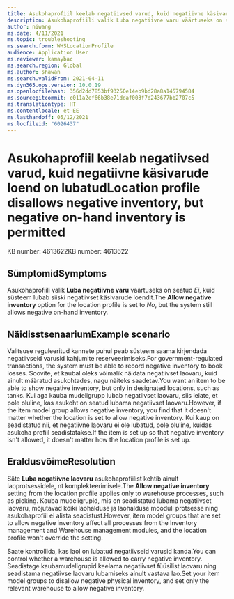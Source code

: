 ```yaml
---
title: Asukohaprofiil keelab negatiivsed varud, kuid negatiivne käsivarude loend on lubatud
description: Asukohaprofiili valik Luba negatiivne varu väärtuseks on seatud Ei, kuid süsteem lubab siiski negatiivset käsivarude loendit.
author: niwang
ms.date: 4/11/2021
ms.topic: troubleshooting
ms.search.form: WHSLocationProfile
audience: Application User
ms.reviewer: kamaybac
ms.search.region: Global
ms.author: shawan
ms.search.validFrom: 2021-04-11
ms.dyn365.ops.version: 10.0.19
ms.openlocfilehash: 356d2dd7853bf93250e14eb9bd28a8a145794584
ms.sourcegitcommit: c011a2ef66b38e71ddaf003f7d243677bb2707c5
ms.translationtype: HT
ms.contentlocale: et-EE
ms.lasthandoff: 05/12/2021
ms.locfileid: "6026437"
---
```

# <a name="location-profile-disallows-negative-inventory-but-negative-on-hand-inventory-is-permitted"></a><span data-ttu-id="0d33f-103">Asukohaprofiil keelab negatiivsed varud, kuid negatiivne käsivarude loend on lubatud</span><span class="sxs-lookup"><span data-stu-id="0d33f-103">Location profile disallows negative inventory, but negative on-hand inventory is permitted</span></span>

<span data-ttu-id="0d33f-104">KB number: 4613622</span><span class="sxs-lookup"><span data-stu-id="0d33f-104">KB number: 4613622</span></span>

## <a name="symptoms"></a><span data-ttu-id="0d33f-105">Sümptomid</span><span class="sxs-lookup"><span data-stu-id="0d33f-105">Symptoms</span></span>

<span data-ttu-id="0d33f-106">Asukohaprofiili valik **Luba negatiivne varu** väärtuseks on seatud *Ei*, kuid süsteem lubab siiski negatiivset käsivarude loendit.</span><span class="sxs-lookup"><span data-stu-id="0d33f-106">The **Allow negative inventory** option for the location profile is set to *No*, but the system still allows negative on-hand inventory.</span></span>

## <a name="example-scenario"></a><span data-ttu-id="0d33f-107">Näidisstsenaarium</span><span class="sxs-lookup"><span data-stu-id="0d33f-107">Example scenario</span></span>

<span data-ttu-id="0d33f-108">Valitsuse reguleeritud kannete puhul peab süsteem saama kirjendada negatiivseid varusid kahjumite reserveerimiseks.</span><span class="sxs-lookup"><span data-stu-id="0d33f-108">For government-regulated transactions, the system must be able to record negative inventory to book losses.</span></span> <span data-ttu-id="0d33f-109">Soovite, et kaubal oleks võimalik näidata negatiivset laovaru, kuid ainult määratud asukohtades, nagu näiteks saadetav.</span><span class="sxs-lookup"><span data-stu-id="0d33f-109">You want an item to be able to show negative inventory, but only in designated locations, such as tanks.</span></span> <span data-ttu-id="0d33f-110">Kui aga kauba mudeligrupp lubab negatiivset laovaru, siis leiate, et pole oluline, kas asukoht on seatud lubama negatiivset laovaru.</span><span class="sxs-lookup"><span data-stu-id="0d33f-110">However, if the item model group allows negative inventory, you find that it doesn't matter whether the location is set to allow negative inventory.</span></span> <span data-ttu-id="0d33f-111">Kui kaup on seadistatud nii, et negatiivne laovaru ei ole lubatud, pole oluline, kuidas asukoha profiil seadistatakse.</span><span class="sxs-lookup"><span data-stu-id="0d33f-111">If the item is set up so that negative inventory isn't allowed, it doesn't matter how the location profile is set up.</span></span>

## <a name="resolution"></a><span data-ttu-id="0d33f-112">Eraldusvõime</span><span class="sxs-lookup"><span data-stu-id="0d33f-112">Resolution</span></span>

<span data-ttu-id="0d33f-113">Säte **Luba negatiivne laovaru** asukohaprofiilist kehtib ainult laoprotsessidele, nt komplekteerimisele.</span><span class="sxs-lookup"><span data-stu-id="0d33f-113">The **Allow negative inventory** setting from the location profile applies only to warehouse processes, such as picking.</span></span> <span data-ttu-id="0d33f-114">Kauba mudeligrupid, mis on seadistatud lubama negatiivset laovaru, mõjutavad kõiki laohalduse ja laohalduse mooduli protsesse ning asukohaprofiil ei alista seadistust.</span><span class="sxs-lookup"><span data-stu-id="0d33f-114">However, item model groups that are set to allow negative inventory affect all processes from the Inventory management and Warehouse management modules, and the location profile won't override the setting.</span></span>

<span data-ttu-id="0d33f-115">Saate kontrollida, kas laol on lubatud negatiivseid varusid kanda.</span><span class="sxs-lookup"><span data-stu-id="0d33f-115">You can control whether a warehouse is allowed to carry negative inventory.</span></span> <span data-ttu-id="0d33f-116">Seadistage kaubamudeligrupid keelama negatiivset füüsilist laovaru ning seadistama negatiivse laovaru lubamiseks ainult vastava lao.</span><span class="sxs-lookup"><span data-stu-id="0d33f-116">Set your item model groups to disallow negative physical inventory, and set only the relevant warehouse to allow negative inventory.</span></span>
